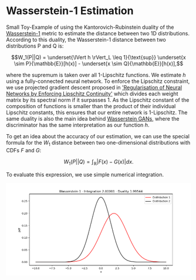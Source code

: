 # Wasserstein-1 Estimation

Small Toy-Example of using the Kantorovich-Rubinstein duality of the
[Wasserstein-1](https://en.wikipedia.org/wiki/Wasserstein_metric) metric to estimate the distance between two
1D distributions. According to this duality, the Wasserstein-1 distance between two distributions P and Q is:

$$W_1(P||Q) = \underset{\lVert h \rVert_L \leq 1}{\text{sup}} \underset{x \sim P}{\mathbb{E}}[h(x)] - \underset{x \sim Q}{\mathbb{E}}[h(x)],$$

where the supremum is taken over all 1-Lipschitz functions. We estimate $h$ using a fully-connected neural network.
To enforce the Lipschitz constraint, we use projected gradient descent proposed in ['Regularisation of Neural Networks by Enforcing
Lipschitz Continuity'](https://arxiv.org/pdf/1804.04368.pdf) which divides each weight matrix by its spectral norm
if it surpasses 1. As the Lipschitz constant of the composition of functions is smaller than the product of their
individual Lipschitz constants, this ensures that our entire network is 1-Lipschitz. The same duality is also the main
idea behind [Wasserstein GANs](https://arxiv.org/abs/1701.07875), where the discriminator has the same interpretation
as our function $h$. 

To get an idea about the accuracy of our estimation, we can use the special formula for the $W_1$ distance between
two one-dimensional distributions with CDFs $F$ and $G$:

$$ W_1(P||Q) = \int_\mathbb{R} |F(x) - G(x) |dx.$$

To evaluate this expression, we use simple numerical integration.

![image](wasserstein_gaussians.png)

